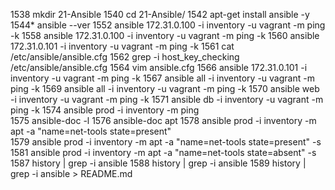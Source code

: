  1538  mkdir 21-Ansible
 1540  cd 21-Ansible/
 1542  apt-get install ansible -y 
 1544* ansible --ver
 1552  ansible 172.31.0.100 -i inventory -u vagrant -m ping -k 
 1558  ansible 172.31.0.100 -i inventory -u vagrant -m ping -k 
 1560  ansible 172.31.0.101 -i inventory -u vagrant -m ping -k 
 1561  cat /etc/ansible/ansible.cfg 
 1562  grep -i host_key_checking  /etc/ansible/ansible.cfg 
 1564  vim ansible.cfg 
 1566  ansible 172.31.0.101 -i inventory -u vagrant -m ping -k 
 1567  ansible all -i inventory -u vagrant -m ping -k 
 1569  ansible all -i inventory -u vagrant -m ping -k 
 1570  ansible web -i inventory -u vagrant -m ping -k 
 1571  ansible db -i inventory -u vagrant -m ping -k 
 1574  ansible prod -i inventory -m ping  
 1575  ansible-doc  -l 
 1576  ansible-doc  apt 
 1578  ansible prod -i inventory -m apt -a "name=net-tools state=present"  
 1579  ansible prod -i inventory -m apt -a "name=net-tools state=present"  -s 
 1581  ansible prod -i inventory -m apt -a "name=net-tools state=absent"  -s 
 1587  history | grep -i ansible 
 1588  history | grep -i ansible
 1589  history | grep -i ansible > README.md

